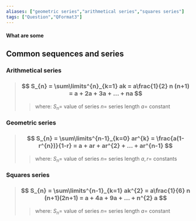 ```yaml
---
aliases: ["geometric series","arithmetical series","squares series"]
tags: ["Question","QFormat3"]
---
```


#### What are some
## Common sequences and series

### Arithmetical series
> ### $$ S_{n} = \sum\limits^{n}_{k=1} ak = a\frac{1}{2} n (n+1) = a + 2a + 3a + ... + na $$ 
>> where:
>> $S_{n}=$ value of series 
>> $n=$ series length
>> $a=$ constant


### Geometric series

> ### $$ S_{n} = \sum\limits^{n-1}_{k=0} ar^{k} = \frac{a(1-r^{n})}{1-r} = a + ar + ar^{2} + ... + ar^{n-1} $$ 
>> where:
>> $S_{n}=$ value of series 
>> $n=$ series length
>> $a,r=$ constants

### Squares series

> ### $$ S_{n} = \sum\limits^{n-1}_{k=1} ak^{2} = a\frac{1}{6} n (n+1)(2n+1) = a + 4a + 9a + ... + n^{2} a $$ 
>> where:
>> $S_{n}=$ value of series 
>> $n=$ series length
>> $a=$ constant

